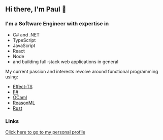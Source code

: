 ## Hi there, I'm Paul 👋

### I'm a Software Engineer with expertise in

- C# and .NET
- TypeScript
- JavaScript
- React
- Node
- and building full-stack web applications in general

My current passion and interests revolve around functional programming using:

- [Effect-TS](https://github.com/Effect-TS/effect)
- [F#](https://fsharp.org/)
- [OCaml](https://ocaml.org)
- [ReasonML](https://reasonml.github.io/)
- [Rust](https://www.rust-lang.org/)

### Links

[Click here to go to my personal profile](https://github.com/brokenthorn/)
